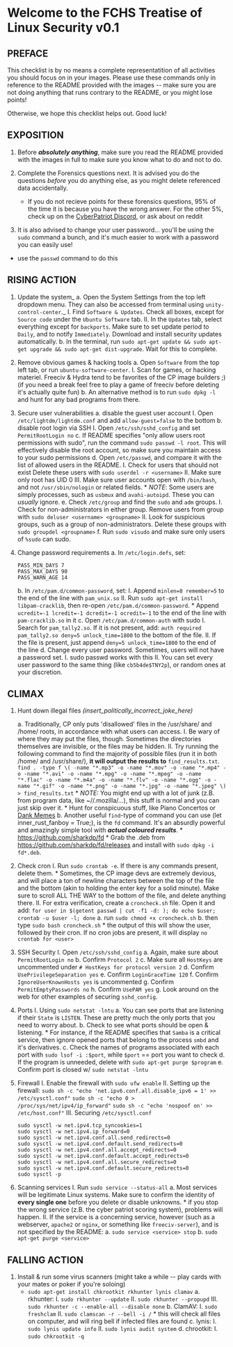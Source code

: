 # Welcome to the FCHS Treatise of Linux Security v0.1

## PREFACE

This checklist is by no means a complete representatition of all activities you should focus on in your images. Please use these commands only in reference to the README provided with the images -- make sure you are not doing anything that runs contrary to the README, or you might lose points!

Otherwise, we hope this checklist helps out. Good luck!

## EXPOSITION

1. Before **_absolutely anything_**, make sure you read the README provided with the images in full to make sure you know what to do and not to do. 

2. Complete the Forensics questions next. It is advised you do the questions _before_ you do anything else, as you might delete referenced data accidentally.
    * If you do not recieve points for these forensics questions, 95% of the time it is because you have the wrong answer. For the other 5%, check up on the [CyberPatriot Discord](https://discord.gg/7r8NxXk), or ask about on reddit

3. It is also advised to change your user password... you'll be using the `sudo` command a bunch, and it's much easier to work with a password you can easily use! 
* use the `passwd` command to do this

## RISING ACTION

1. Update the system_
    a. Open the System Settings from the top left dropdown menu. They can also be accessed from terminal using `unity-control-center`._ 
        I. Find `Software & Updates`. Check all boxes, except for `Source code` under the `Ubuntu Software` tab.
        II. In the `Updates` tab, select everything except for `backports`. Make sure to set update period to `Daily`, and to notify `Immediately`. Download and install security updates automatically.
    b. In the terminal, run `sudo apt-get update && sudo apt-get upgrade && sudo apt-get dist-upgrade`. Wait for this to complete.

3. Remove obvious games & hacking tools
    a. Open `Software` from the top left tab, or run `ubuntu-software-center`.
        I. Scan for games, or hacking materiel. Freeciv & Hydra tend to be favorites of the CP image builders ;) (if you need a break feel free to play a game of freeciv before deleting it's actually quite fun)
    b. An alternative method is to run `sudo dpkg -l` and hunt for any bad programs from there.

2. Secure user vulnerabilities
    a. disable the guest user account
        I. Open `/etc/lightdm/lightdm.conf` and add `allow-guest=false` to the bottom
    b. disable root login via SSH
        I. Open `/etc/ssh/sshd_config` and set `PermitRootLogin no`
    c. If README specifies "only allow users root permissions with sudo", run the command `sudo passwd -l root`. This will effectively disable the root account, so make sure you maintain access to your sudo permissions
    d. Open `/etc/passwd`, and compare it with the list of allowed users in the README.
        I. Check for users that should not exist
            Delete these users with `sudo userdel -r <username>`
        II. Make sure only root has UID 0
        III.  Make sure user accounts open with `/bin/bash`, and not `/usr/sbin/nologin` or related fields.
            * *NOTE*: Some users are simply processes, such as `usbmux` and `avahi-autoipd`. These you can *usually* ignore.
    e. Check `/etc/group` and find the `sudo` and `adm` groups.
        I. Check for non-administrators in either group. Remove users from group with `sudo deluser <username> <groupname>`
        II. Look for suspicious groups, such as a group of non-administrators. Delete these groups with `sudo groupdel <groupname>` 
    f. Run `sudo visudo` and make sure only users of `%sudo` can sudo.

3. Change password requirements
    a. In `/etc/login.defs`, set:
    ```
    PASS_MIN_DAYS 7
    PASS_MAX_DAYS 90
    PASS_WARN_AGE 14
    ```
    b. In `/etc/pam.d/common-password`, set:
        I. Append `minlen=8 remember=5` to the end of the line with `pam_unix.so`
        II. Run `sudo apt-get install libpam-cracklib`, then re-open `/etc/pam.d/common-password`.
            * Append `ucredit=-1 lcredit=-1 dcredit=-1 ocredit=-1` to the end of the line with `pam-cracklib.so` in it
    c. Open `/etc/pam.d/common-auth` with sudo
        I. Search for `pam_tally2.so`. If it is not present, add:
        `auth required pam_tally2.so deny=5 unlock_time=1800` 
        to the bottom of the file. 
        II. If the file is present, just append `deny=5 unlock_time=1800` to the end of the line
    d. Change every user password. Sometimes, users will not have a password set.
        I. sudo passwd <user> works with this
        II. You can set every user password to the same thing (like `cb5b4de$TNY2p`), or random ones at your discretion.


## CLIMAX

1. Hunt down illegal files *(insert_politically_incorrect_joke_here)*

    a. Traditionally, CP only puts 'disallowed' files in the /usr/share/ and /home/ roots, in accordance with what users can access.
        I. Be wary of where they may put the files, though. Sometimes the directories themselves are invisible, or the files may be hidden.
        II. Try running the following command to find the majority of possible files (run it in both /home/ and /usr/share/), **it will output the results to** `find_results.txt`.
        `find . -type f \( -name "*.mp3" -o -name "*.mov" -o -name "*.mp4" -o -name "*.avi" -o -name "*.mpg" -o -name "*.mpeg" -o -name "*.flac" -o -name "*.m4a" -o -name "*.flv" -o -name "*.ogg" -o -name "*.gif" -o -name "*.png" -o -name "*.jpg" -o -name "*.jpeg" \) > find_results.txt`
        * *NOTE:* You might end up with a lot of junk (z.B. from program data, like ~/<youruser>/.mozilla/...), this stuff is normal and you can just skip over it.
        * Hunt for conspicuous stuff, like Piano Concertos or [Dank Memes](https://thumbs.gfycat.com/AgitatedGaseousKitfox-mobile.jpg)
    b. Another useful `find`-type of command you can use (let inner_rust_fanboy = True;), is the `fd` command. It's an absurdly powerful and amazingly simple tool with **_actual coloured results_**. 
        * https://github.com/sharkdp/fd
        * Grab the .deb from https://github.com/sharkdp/fd/releases and install with `sudo dpkg -i fd*.deb`.

2. Check cron
    I. Run `sudo crontab -e`. If there is any commands present, delete them.
        * Sometimes, the CP image devs are extremely devious, and will place a ton of newline characters between the top of the file and the bottom (akin to holding the enter key for a solid minute). Make sure to scroll ALL THE WAY to the bottom of the file, and delete anything there.
    II. For extra verification, create a `croncheck.sh` file. Open it and add:
    `for user in $(getent passwd | cut -f1 -d: ); do echo $user; crontab -u $user -l; done`
        a. run `sudo chmod +x croncheck.sh`
        b. then type `sudo bash croncheck.sh`
            * the output of this will show the user, followed by their cron. If no cron jobs are present, it will display `no crontab for <user>`
3. SSH Security
    I. Open `/etc/ssh/sshd_config`
        a. Again, make sure about `PermitRootLogin no`
        b. Confirm `Protocol 2`
        c. Make sure all `HostKeys` are uncommented under `# HostKeys for protocol version 2`
        d. Confirm `UsePrivilegeSeparation yes`
        e. Confirm `LoginGraceTime 120`
        f. Confirm `IgnoreUserKnownHosts yes` is uncommented
        g. Confirm `PermitEmptyPasswords no`
        h. Confirm `UsePAM yes`
        g. Look around on the web for other examples of securing `sshd_config`.
4. Ports
    I. Using `sudo netstat -lntu`
        a. You can see ports that are listening if their `State` is `LISTEN`. These are pretty much the only ports that you need to worry about.
        b. Check to see what ports should be open & listening. 
        * For instance, if the README specifies that `Samba` is a critical service, then ignore opened ports that belong to the process `smbd` and it's derivatives.
        c. Check the names of programs associated with each port with `sudo lsof -i :$port`, while `$port` == port you want to check
        d. If the program is unneeded, delete with `sudo apt-get purge $program`
        e. Confirm port is closed w/ `sudo netstat -lntu`
5. Firewall
    I. Enable the firewall with `sudo ufw enable`
    II. Setting up the firewall:
        `sudo sh -c "echo 'net.ipv6.conf.all.disable_ipv6 = 1' >> /etc/sysctl.conf"`
        `sudo sh -c "echo 0 > /proc/sys/net/ipv4/ip_forward"`
        `sudo sh -c "echo 'nospoof on' >> /etc/host.conf"`
    III. Securing `/etc/sysctl.conf`
    ```
	sudo sysctl -w net.ipv4.tcp_syncookies=1
	sudo sysctl -w net.ipv4.ip_forward=0
	sudo sysctl -w net.ipv4.conf.all.send_redirects=0
	sudo sysctl -w net.ipv4.conf.default.send_redirects=0
	sudo sysctl -w net.ipv4.conf.all.accept_redirects=0
	sudo sysctl -w net.ipv4.conf.default.accept_redirects=0
	sudo sysctl -w net.ipv4.conf.all.secure_redirects=0
	sudo sysctl -w net.ipv4.conf.default.secure_redirects=0
	sudo sysctl -p
    ```
6. Scanning services
    I. Run `sudo service --status-all`
        a. Most services will be legitimate Linux systems. Make sure to confirm the identity of **every single one** before you delete or disable unknowns.
        * if you stop the wrong service (z.B. the cyber patriot scoring system), problems will happen.
    II. If the service is a concerning service, however (such as a webserver, `apache2` or `nginx`, or something like `freeciv-server`), and is not specified by the README:
        a. `sudo service <service> stop`
        b. `sudo apt-get purge <service>`

## FALLING ACTION

1. Install & run some virus scanners (might take a while -- play cards with your mates or poker if you're soloing)
    * `sudo apt-get install chkrootkit rkhunter lynis clamav`
    a. rkhunter:
        I. `sudo rkhunter --update`
        II. `sudo rkhunter --propupd`
        III. `sudo rkhunter -c --enable-all --disable none`
    b. ClamAV:
        I. `sudo freshclam`
        II. `sudo clamscan -r --bell -i /`
            * this will check all files on computer, and will ring bell if infected files are found
    c. lynis:
        I. `sudo lynis update info`
        II. `sudo lynis audit system`
    d. chrootkit:
        I. `sudo chkrootkit -q`
